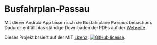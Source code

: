 # Busfahrplan-Passau
Mit dieser Android App lassen sich die Busfahrpläne Passaus betrachten. Dadurch entfällt das ständige Downloaden der PDFs auf der [Webseite](https://www.stadtwerke-passau.de/bus-parken/busfahrplaene/haltestellen-fahrplaene.html).

Dieses Projekt basiert auf der MIT [Lizenz](https://github.com/RobTain/Busfahrplan-Passau/blob/master/License): 
[![GitHub license](https://img.shields.io/github/license/mashape/apistatus.svg)](https://github.com/RobTain/Busfahrplan-Passau). 

